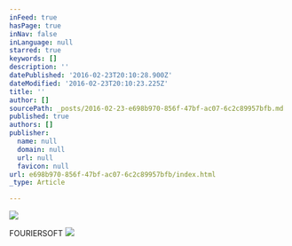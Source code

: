 ```yaml
---
inFeed: true
hasPage: true
inNav: false
inLanguage: null
starred: true
keywords: []
description: ''
datePublished: '2016-02-23T20:10:28.900Z'
dateModified: '2016-02-23T20:10:23.225Z'
title: ''
author: []
sourcePath: _posts/2016-02-23-e698b970-856f-47bf-ac07-6c2c89957bfb.md
published: true
authors: []
publisher:
  name: null
  domain: null
  url: null
  favicon: null
url: e698b970-856f-47bf-ac07-6c2c89957bfb/index.html
_type: Article

---
```

![](https://the-grid-user-content.s3-us-west-2.amazonaws.com/c76ac77f-d93f-4a27-be9d-4c972efdfce1.png)

FOURIERSOFT
![](https://the-grid-user-content.s3-us-west-2.amazonaws.com/3f6e9352-0b0e-4ccc-9995-c226c6e01c67.jpg)